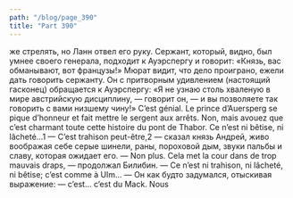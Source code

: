```yaml
---
path: "/blog/page_390"
title: "Part 390"
---
```


же стрелять, но Ланн отвел его руку. Сержант, который, видно, был умнее своего генерала, подходит к Ауэрспергу и говорит: «Князь, вас обманывают, вот французы!» Мюрат видит, что дело проиграно, ежели дать говорить сержанту. Он с притворным удивлением (настоящий гасконец) обращается к Ауэрспергу: «Я не узнаю столь хваленую в мире австрийскую дисциплину, — говорит он, — и вы позволяете так говорить с вами низшему чину!» C’est génial. Le prince d’Auersperg se pique d’honneur et fait mettre le sergent aux arrêts. Non, mais avouez que c’est charmant toute cette histoire du pont de Thabor. Ce n’est ni bêtise, ni lâcheté...1
— C’est trahison peut-être,2 — сказал князь Андрей, живо воображая себе серые шинели, раны, пороховой дым, звуки пальбы и славу, которая ожидает его.
— Non plus. Cela met la cour dans de trop mauvais draps, — продолжал Билибин. — Ce n’est ni trahison, ni lâcheté, ni bêtise; c’est comme à Ulm... — Он как будто задумался, отыскивая выражение: — c’est... c’est du Mack. Nous 
